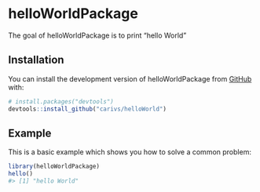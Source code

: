 
<!-- README.md is generated from README.Rmd. Please edit that file -->

# helloWorldPackage

<!-- badges: start -->
<!-- badges: end -->

The goal of helloWorldPackage is to print “hello World”

## Installation

You can install the development version of helloWorldPackage from
[GitHub](https://github.com/) with:

``` r
# install.packages("devtools")
devtools::install_github("carivs/helloWorld")
```

## Example

This is a basic example which shows you how to solve a common problem:

``` r
library(helloWorldPackage)
hello()
#> [1] "hello World"
```
